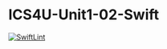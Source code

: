 # ICS4U-Unit1-02-Swift

[![SwiftLint](https://github.com/Felipe-Affonso047/ICS4U-Unit1-02-Swift/workflows/SwiftLint/badge.svg)](https://github.com/Felipe-Affonso047/ICS4U-Unit1-02-Swift/actions)
